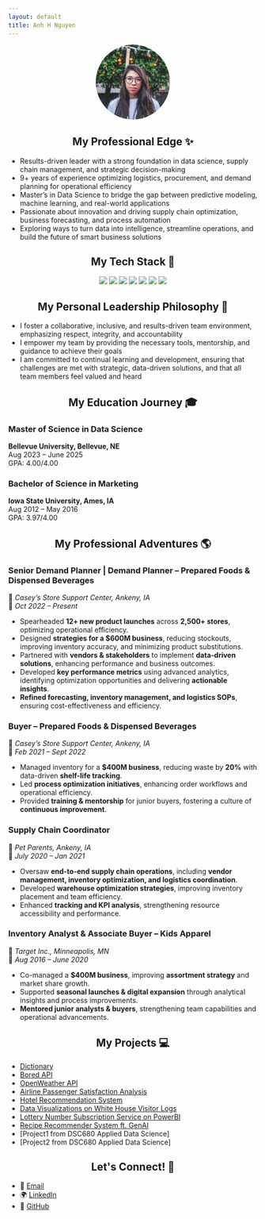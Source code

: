 ```yaml
---
layout: default
title: Anh H Nguyen
---
```


<div style="text-align: center;"><img src="/assets/Anh2.png" alt="My profile picture" style="width: 150px; border-radius: 50%;"></div>

<div style="text-align: center;">
  <h2>My Professional Edge ✨</h2>
</div>

<ul>
  <li>Results-driven leader with a strong foundation in data science, supply chain management, and strategic decision-making</li>
  <li>9+ years of experience optimizing logistics, procurement, and demand planning for operational efficiency</li>
  <li>Master’s in Data Science to bridge the gap between predictive modeling, machine learning, and real-world applications</li>
  <li>Passionate about innovation and driving supply chain optimization, business forecasting, and process automation</li>
  <li>Exploring ways to turn data into intelligence, streamline operations, and build the future of smart business solutions</li>
</ul>

<div style="text-align: center;">
  <h2>My Tech Stack 🥞</h2>
</div>

<div style="text-align: center;">
  <p>
    <img src="https://img.shields.io/badge/python-3670A0?style=for-the-badge&logo=python&logoColor=ffdd54">
    <img src="https://img.shields.io/badge/r-%23276DC3.svg?style=for-the-badge&logo=r&logoColor=white">
    <img src="https://img.shields.io/badge/chatGPT-74aa9c?style=for-the-badge&logo=openai&logoColor=white">
    <img src="https://img.shields.io/badge/power_bi-F2C811?style=for-the-badge&logo=powerbi&logoColor=black">
    <img src="https://img.shields.io/badge/Microsoft_Excel-217346?style=for-the-badge&logo=microsoft-excel&logoColor=white">
    <img src="https://img.shields.io/badge/Microsoft_PowerPoint-B7472A?style=for-the-badge&logo=microsoft-powerpoint&logoColor=white">
    <img src="https://img.shields.io/badge/Microsoft_Word-2B579A?style=for-the-badge&logo=microsoft-word&logoColor=white">
  </p>
</div>

<div style="text-align: center;">
  <h2>My Personal Leadership Philosophy 💭</h2>
</div>

<ul>
  <li>I foster a collaborative, inclusive, and results-driven team environment, emphasizing respect, integrity, and accountability</li>
  <li>I empower my team by providing the necessary tools, mentorship, and guidance to achieve their goals</li>
  <li>I am committed to continual learning and development, ensuring that challenges are met with strategic, data-driven solutions, and that all team members feel valued and heard</li>
</ul>

<div style="text-align: center;">
  <h2>My Education Journey 🎓</h2>
</div>

### Master of Science in Data Science  
**Bellevue University, Bellevue, NE**  
Aug 2023 – June 2025  
GPA: 4.00/4.00  

### Bachelor of Science in Marketing  
**Iowa State University, Ames, IA**  
Aug 2012 – May 2016  
GPA: 3.97/4.00  

<div style="text-align: center;">
  <h2>My Professional Adventures 🌎</h2>
</div>

### **Senior Demand Planner | Demand Planner – Prepared Foods & Dispensed Beverages**  
📍 *Casey’s Store Support Center, Ankeny, IA*  
📆 *Oct 2022 – Present*  
- Spearheaded **12+ new product launches** across **2,500+ stores**, optimizing operational efficiency.  
- Designed **strategies for a $600M business**, reducing stockouts, improving inventory accuracy, and minimizing product substitutions.  
- Partnered with **vendors & stakeholders** to implement **data-driven solutions**, enhancing performance and business outcomes.  
- Developed **key performance metrics** using advanced analytics, identifying optimization opportunities and delivering **actionable insights**.  
- **Refined forecasting, inventory management, and logistics SOPs**, ensuring cost-effectiveness and efficiency.  

### **Buyer – Prepared Foods & Dispensed Beverages**  
📍 *Casey’s Store Support Center, Ankeny, IA*  
📆 *Feb 2021 – Sept 2022*  
- Managed inventory for a **$400M business**, reducing waste by **20%** with data-driven **shelf-life tracking**.  
- Led **process optimization initiatives**, enhancing order workflows and operational efficiency.  
- Provided **training & mentorship** for junior buyers, fostering a culture of **continuous improvement**.  

### **Supply Chain Coordinator**  
📍 *Pet Parents, Ankeny, IA*  
📆 *July 2020 – Jan 2021*  
- Oversaw **end-to-end supply chain operations**, including **vendor management, inventory optimization, and logistics coordination**.  
- Developed **warehouse optimization strategies**, improving inventory placement and team efficiency.  
- Enhanced **tracking and KPI analysis**, strengthening resource accessibility and performance.  

### **Inventory Analyst & Associate Buyer – Kids Apparel**  
📍 *Target Inc., Minneapolis, MN*  
📆 *Aug 2016 – June 2020*  
- Co-managed a **$400M business**, improving **assortment strategy** and market share growth.  
- Supported **seasonal launches & digital expansion** through analytical insights and process improvements.  
- **Mentored junior analysts & buyers**, strengthening team capabilities and operational advancements.  

<div style="text-align: center;">
  <h2>My Projects 💻</h2>
</div>

<ul>
  <li><a href="https://github.com/anh-h-nguyen/dictionary">Dictionary</a></li>
  <li><a href="https://github.com/anh-h-nguyen/bored-api.git">Bored API</a></li>
  <li><a href="https://github.com/anh-h-nguyen/open-weather-api.git">OpenWeather API</a></li>
  <li><a href="https://github.com/anh-h-nguyen/airline-passenger-satisfaction-analysis">Airline Passenger Satisfaction Analysis</a></li>
  <li><a href="https://github.com/anh-h-nguyen/hotel-recommendation-system">Hotel Recommendation System</a></li>
  <li><a href="https://github.com/anh-h-nguyen/white-house-visitor-logs.git">Data Visualizations on White House Visitor Logs</a></li>
  <li><a href="https://github.com/anh-h-nguyen/lottery_number_subscription_service.git">Lottery Number Subscription Service on PowerBI</a></li>
  <li><a href="https://github.com/anh-h-nguyen/recipe_recommender_system_ft_genai.git">Recipe Recommender System ft. GenAI</a></li>
  <li>[Project1 from DSC680 Applied Data Science]</li>
  <li>[Project2 from DSC680 Applied Data Science]</li>
</ul>

<div style="text-align: center;">
  <h2>Let's Connect! 🤝</h2>
</div>

<ul>
  <li>📧 <a href="mailto:anhnguyen824@gmail.com">Email</a></li>
  <li>🌍 <a href="https://linkedin.com/in/anhnguyen824">LinkedIn</a></li>
  <li>🐙 <a href="https://github.com/anh-h-nguyen">GitHub</a></li>
</ul>
